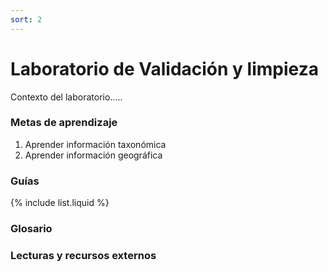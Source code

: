 ```yaml
---
sort: 2
---
```


# Laboratorio de Validación y limpieza 

Contexto del laboratorio.....


### Metas de aprendizaje

1. Aprender información taxonómica
2. Aprender información geográfica


### Guías

{% include list.liquid %}

### Glosario

### Lecturas y recursos externos

